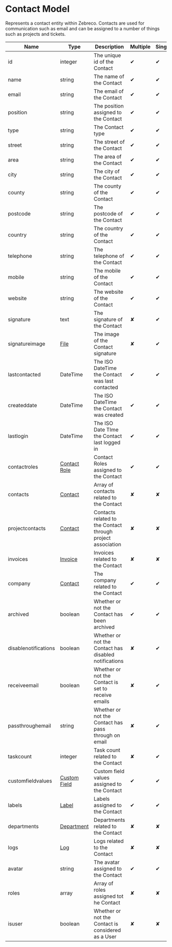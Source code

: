 # Contact Model

Represents a contact entity within Zebreco. Contacts are used for communication such as email and can be assigned to a number of things such as projects and tickets.


| Name                  | Type                              | Description                                                   | Multiple | Single |
|-----------------------|-----------------------------------|---------------------------------------------------------------|----------|--------|
| id                    | integer                           | The unique id of the Contact                                  |    ✔     |   ✔    |
| name                  | string                            | The name of the Contact                                       |    ✔     |   ✔    |
| email                 | string                            | The email of the Contact                                      |    ✔     |   ✔    |
| position              | string                            | The position assigned to the Contact                          |    ✔     |   ✔    |
| type                  | string                            | The Contact type                                              |    ✔     |   ✔    |
| street                | string                            | The street of the Contact                                     |    ✔     |   ✔    |
| area                  | string                            | The area of the Contact                                       |    ✔     |   ✔    |
| city                  | string                            | The city of the Contact                                       |    ✔     |   ✔    |
| county                | string                            | The county of the Contact                                     |    ✔     |   ✔    |
| postcode              | string                            | The postcode of the Contact                                   |    ✔     |   ✔    |
| country               | string                            | The country of the Contact                                    |    ✔     |   ✔    |
| telephone             | string                            | The telephone of the Contact                                  |    ✔     |   ✔    |
| mobile                | string                            | The mobile of the Contact                                     |    ✔     |   ✔    |
| website               | string                            | The website of the Contact                                    |    ✔     |   ✔    |
| signature             | text                              | The signature of the Contact                                  |    ✘     |   ✔    |
| signatureimage        | [File](api-file.md)               | The image of the Contact signature                            |    ✘     |   ✔    |
| lastcontacted         | DateTime                          | The ISO DateTime the Contact was last contacted               |    ✔     |   ✔    |
| createddate           | DateTime                          | The ISO DateTime the Contact was created                      |    ✔     |   ✔    |
| lastlogin             | DateTime                          | The ISO Date TIme the Contact last logged in                  |    ✔     |   ✔    |
| contactroles          | [Contact Role](api-contactrole.md)| Contact Roles assigned to the Contact                         |    ✔     |   ✔    |
| contacts              | [Contact](api-contact.md)         | Array of contacts related to the Contact                      |    ✘     |   ✘    |
| projectcontacts       | [Contact](api-contact.md)         | Contacts related to the Contact through project association   |    ✘     |   ✘    |
| invoices              | [Invoice](api-invoice.md)         | Invoices related to the Contact                               |    ✘     |   ✘    |
| company               | [Contact](api-contact.md)         | The company related to the Contact                            |    ✔     |   ✔    |
| archived              | boolean                           | Whether or not the Contact has been archived                  |    ✔     |   ✔    |
| disablenotifications  | boolean                           | Whether or not the Contact has disabled notifications         |    ✘     |   ✔    |
| receiveemail          | boolean                           | Whether or not the Contact is set to receive emails           |    ✘     |   ✔    |
| passthroughemail      | string                            | Whether or not the Contact has pass through on email          |    ✘     |   ✔    |
| taskcount             | integer                           | Task count related to the Contact                             |    ✘     |   ✔    |
| customfieldvalues     | [Custom Field](api-customfield.md)| Custom field values assigned to the Contact                   |    ✔     |   ✔    |
| labels                | [Label](api-label.md)             | Labels assigned to the Contact                                |    ✔     |   ✔    |
| departments           | [Department](api-department.md)   | Departments related to the Contact                            |    ✘     |   ✘    |
| logs                  | [Log](api-log.md)                 | Logs related to the Contact                                   |    ✘     |   ✘    |
| avatar                | string                            | The avatar assigned to the Contact                            |    ✔     |   ✔    |
| roles                 | array                             | Array of roles assigned tot he Contact                        |    ✘     |   ✘    |
| isuser                | boolean                           | Whether or not the Contact is considered as a User            |    ✘     |   ✘    |
